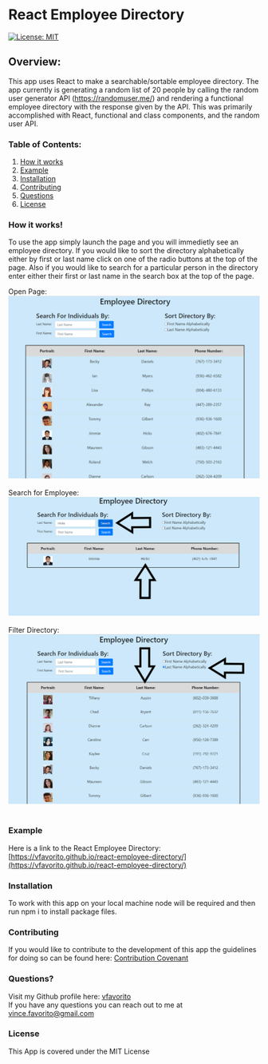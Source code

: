 # React Employee Directory

[![License: MIT](https://img.shields.io/badge/License-MIT-yellow.svg)](https://opensource.org/licenses/MIT)

## Overview:
This app uses React to make a searchable/sortable employee directory.  The app currently is generating a random list of 20 people by calling the random user generator API (https://randomuser.me/) and rendering a functional employee directory with the response given by the API.  This was primarily accomplished with React, functional and class components, and the random user API.  

### Table of Contents:
1. [How it works](#How-it-works)
2. [Example](#Example)
3. [Installation](#Installation)
4. [Contributing](#Contributing)
5. [Questions](#Questions)
6. [License](#License)

### How it works!
To use the app simply launch the page and you will immedietly see an employee directory.  If you would like to sort the directory alphabetically either by first or last name click on one of the radio buttons at the top of the page.  Also if you would like to search for a particular person in the directory enter either their first or last name in the search box at the top of the page.

Open Page: <br/> ![home-page](./images/homepage.PNG) <br/><br/>Search for Employee: <br/> ![employee search](./images/search.png) <br/><br/>Filter Directory: <br/> ![directory sorted](./images/sort.png) <br/><br/>

### Example
Here is a link to the React Employee Directory:  [https://vfavorito.github.io/react-employee-directory/](https://vfavorito.github.io/react-employee-directory/)

### Installation
To work with this app on your local machine node will be required and then run npm i to install package files.

### Contributing
If you would like to contribute to the development of this app the guidelines for doing so can be found here: [Contribution Covenant](https://www.contributor-covenant.org/version/2/0/code_of_conduct/code_of_conduct.txt)

### Questions?
Visit my Github profile here: [vfavorito](https://github.com/vfavorito)<br/>
If you have any questions you can reach out to me at vince.favorito@gmail.com

### License
This App is covered under the MIT License
